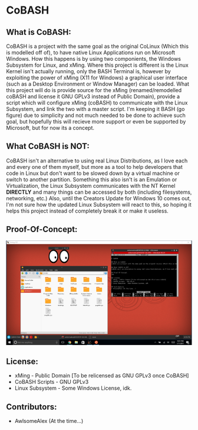 # CoBASH

## What is CoBASH:
CoBASH is a project with the same goal as the original CoLinux (Which this is modelled off of), to have native Linux Applications run on Microsoft Windows. How this happens is by using two componients, the Windows Subsystem for Linux, and xMing. Where this project is different is the Linux Kernel isn't actually running, only the BASH Terminal is, however by exploiting the power of xMing (X11 for Windows) a graphical user interface (such as a Desktop Environment or Window Manager) can be loaded. What this project will do is provide source for the xMing (renamed/remodelled coBASH and license it GNU GPLv3 instead of Public Domain), provide a script which will configure xMing (coBASH) to communicate with the Linux Subsystem, and link the two with a master script. I'm keeping it BASH (go figure) due to simplicity and not much needed to be done to achieve such goal, but hopefully this will recieve more support or even be supported by Microsoft, but for now its a concept.

## What CoBASH is NOT:
CoBASH isn't an alternative to using real Linux Distributions, as I love each and every one of them myself, but more as a tool to help developers that code in Linux but don't want to be slowed down by a virtual machine or switch to another partition. Something this also isn't is an Emulation or Virtualization, the Linux Subsystem communicates with the NT Kernel **DIRECTLY** and many things can be accessed by both (including filesystems, networking, etc.) Also, until the Creators Update for Windows 10 comes out, I'm not sure how the updated Linux Subsystem will react to this, so hoping it helps this project instead of completely break it or make it useless.

## Proof-Of-Concept:
![Proof-Of-Concept](https://raw.githubusercontent.com/AwlsomeAlex/CoBASH/master/docs/CoBASH_POC.png)

## License:
* xMing - Public Domain [To be relicensed as GNU GPLv3 once CoBASH]
* CoBASH Scripts - GNU GPLv3
* Linux Subsystem - Some Windows License, idk.

## Contributors:
* AwlsomeAlex (At the time...)
